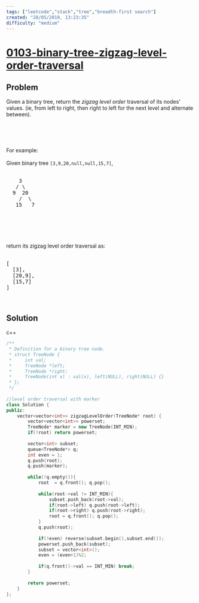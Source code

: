 ```yaml
---
tags: ["leetcode","stack","tree","breadth-first search"]
created: "28/05/2019, 13:23:35"
difficulty: "medium"
---
```


# [0103-binary-tree-zigzag-level-order-traversal](https://leetcode.com/problems/binary-tree-zigzag-level-order-traversal/)

## Problem
<div><p>Given a binary tree, return the <i>zigzag level order</i> traversal of its nodes' values. (ie, from left to right, then right to left for the next level and alternate between).</p><br><br><p><br>For example:<br><br>Given binary tree <code>[3,9,20,null,null,15,7]</code>,<br><br></p><pre>    3<br>   / \<br>  9  20<br>    /  \<br>   15   7<br></pre><br><p></p><br><p><br>return its zigzag level order traversal as:<br><br></p><pre>[<br>  [3],<br>  [20,9],<br>  [15,7]<br>]<br></pre><br><p></p></div>

## Solution

c++
```c++
/**
 * Definition for a binary tree node.
 * struct TreeNode {
 *     int val;
 *     TreeNode *left;
 *     TreeNode *right;
 *     TreeNode(int x) : val(x), left(NULL), right(NULL) {}
 * };
 */
​
//level order traversal with marker
class Solution {
public:
    vector<vector<int>> zigzagLevelOrder(TreeNode* root) {
        vector<vector<int>> powerset;
        TreeNode* marker = new TreeNode(INT_MIN);
        if(!root) return powerset;
        
        vector<int> subset;
        queue<TreeNode*> q;
        int even = 1;
        q.push(root);
        q.push(marker);
        
        while(!q.empty()){
            root  = q.front(); q.pop();
​
            while(root->val != INT_MIN){
                subset.push_back(root->val);
                if(root->left) q.push(root->left);
                if(root->right) q.push(root->right);
                root = q.front(); q.pop();
            }
            q.push(root);
            
            if(!even) reverse(subset.begin(),subset.end());
            powerset.push_back(subset);
            subset = vector<int>();
            even = (even+1)%2;
            
            if(q.front()->val == INT_MIN) break;
        }
        
        return powerset;
    }
};
​
```

